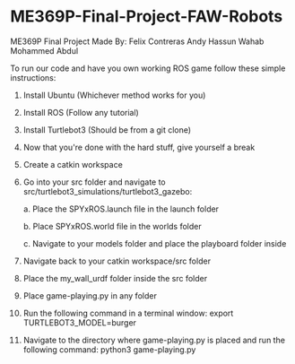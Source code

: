 # ME369P-Final-Project-FAW-Robots
ME369P Final Project
Made By: Felix Contreras
         Andy Hassun
         Wahab Mohammed Abdul
        
To run our code and have you own working ROS game follow these simple instructions:

  1. Install Ubuntu (Whichever method works for you)
  2. Install ROS (Follow any tutorial)
  3. Install Turtlebot3 (Should be from a git clone)
  4. Now that you're done with the hard stuff, give yourself a break
  5. Create a catkin workspace
  6. Go into your src folder and navigate to src/turtlebot3_simulations/turtlebot3_gazebo:
  
      a. Place the SPYxROS.launch file in the launch folder
      
      b. Place SPYxROS.world file in the worlds folder
      
      c. Navigate to your models folder and place the playboard folder inside
      
  7. Navigate back to your catkin workspace/src folder
  8. Place the my_wall_urdf folder inside the src folder
  9. Place game-playing.py in any folder 
  10. Run the following command in a terminal window: export TURTLEBOT3_MODEL=burger
  11. Navigate to the directory where game-playing.py is placed and run the following command:
        python3 game-playing.py
      
